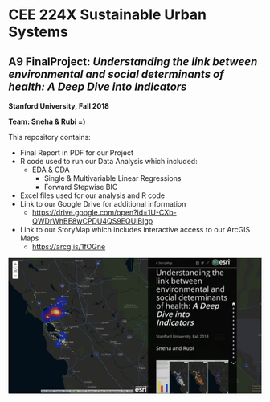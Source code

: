 # CEE 224X Sustainable Urban Systems
## A9 FinalProject: _Understanding the link between environmental and social determinants of health: A Deep Dive into Indicators_

**Stanford University, Fall 2018**

**Team: Sneha & Rubi =)**



This repository contains:
- Final Report in PDF for our Project
- R code used to run our Data Analysis which included:
    - EDA & CDA
         - Single & Multivariable Linear Regressions 
         - Forward Stepwise BIC
- Excel files used for our analysis and R code    
- Link to our Google Drive for additional information
    - https://drive.google.com/open?id=1U-CXb-QWDrWhBE8wCPDU4QS9EQUiBIgp
- Link to our StoryMap which includes interactive access to our ArcGIS Maps
    - https://arcg.is/1fOGne

![StoryMap1.pgn](StoryMap1.png)


